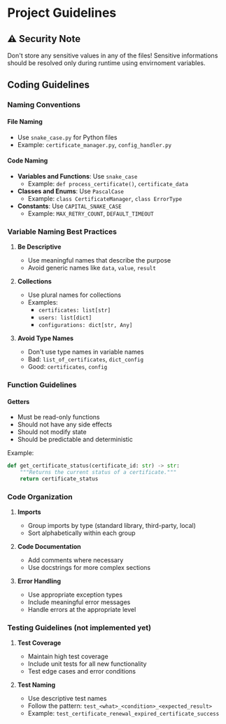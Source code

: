 # Project Guidelines

## ⚠️ Security Note

Don't store any sensitive values in any of the files! Sensitive informations should be resolved only during runtime using envirnoment variables.

## Coding Guidelines

### Naming Conventions

#### File Naming
- Use `snake_case.py` for Python files
- Example: `certificate_manager.py`, `config_handler.py`

#### Code Naming
- **Variables and Functions**: Use `snake_case`
  - Example: `def process_certificate()`, `certificate_data`
- **Classes and Enums**: Use `PascalCase`
  - Example: `class CertificateManager`, `class ErrorType`
- **Constants**: Use `CAPITAL_SNAKE_CASE`
  - Example: `MAX_RETRY_COUNT`, `DEFAULT_TIMEOUT`

### Variable Naming Best Practices

1. **Be Descriptive**
   - Use meaningful names that describe the purpose
   - Avoid generic names like `data`, `value`, `result`

2. **Collections**
   - Use plural names for collections
   - Examples:
     - `certificates: list[str]`
     - `users: list[dict]`
     - `configurations: dict[str, Any]`

3. **Avoid Type Names**
   - Don't use type names in variable names
   - Bad: `list_of_certificates`, `dict_config`
   - Good: `certificates`, `config`

### Function Guidelines

#### Getters
- Must be read-only functions
- Should not have any side effects
- Should not modify state
- Should be predictable and deterministic

Example:
```python
def get_certificate_status(certificate_id: str) -> str:
    """Returns the current status of a certificate."""
    return certificate_status
```

### Code Organization

1. **Imports**
   - Group imports by type (standard library, third-party, local)
   - Sort alphabetically within each group

2. **Code Documentation**
   - Add comments where necessary
   - Use docstrings for more complex sections

3. **Error Handling**
   - Use appropriate exception types
   - Include meaningful error messages
   - Handle errors at the appropriate level

### Testing Guidelines (not implemented yet)

1. **Test Coverage**
   - Maintain high test coverage
   - Include unit tests for all new functionality
   - Test edge cases and error conditions

2. **Test Naming**
   - Use descriptive test names
   - Follow the pattern: `test_<what>_<condition>_<expected_result>`
   - Example: `test_certificate_renewal_expired_certificate_success`
